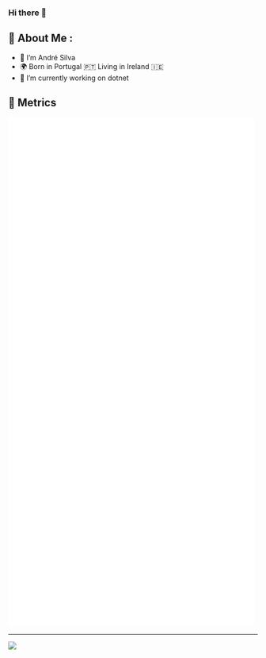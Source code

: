 ### Hi there 👋

## 💫 About Me :  
- 🔭 I’m André Silva  
- 🌍 Born in Portugal 🇵🇹 Living in Ireland 🇮🇪  
- 🔭 I’m currently working on dotnet

<!--## 🌐 Socials
[![Facebook](https://img.shields.io/badge/Facebook-%231877F2.svg?logo=Facebook&logoColor=white)](https://facebook.com/Askpt) [![Medium](https://img.shields.io/badge/Medium-12100E?logo=medium&logoColor=white)](https://medium.com/@Askpt) [![Stack Overflow](https://img.shields.io/badge/-Stackoverflow-FE7A16?logo=stack-overflow&logoColor=white)](https://stackoverflow.com/users/13580576)[![Twitter](https://img.shields.io/badge/Twitter-%231DA1F2.svg?logo=Twitter&logoColor=white)](https://twitter.com/Askpt33) [![Reddit](https://img.shields.io/badge/Reddit-%23FF4500.svg?logo=Reddit&logoColor=white)](https://reddit.com/user/Askpt)
[![LinkedIn](https://img.shields.io/badge/LinkedIn-%230077B5.svg?logo=linkedin&logoColor=white)](https://linkedin.com/in/Askpt) [![Dev.to](https://img.shields.io/badge/Dev.to-12100E.svg?logo=Dev.to&logoColor=white)](https://dev.to/askpt) [![Twitch](https://img.shields.io/badge/Twitch-%239146FF.svg?logo=Twitch&logoColor=white)](https://twitch.tv/Askpt)--> 

## 🔬 Metrics
![Metrics](/github-metrics.svg)

---
![](https://komarev.com/ghpvc/?username=Askpt&label=Visitors+Count&color=brightgreen)

<!-- ## 💰 You can help me by Donating
[![PayPal](https://img.shields.io/badge/PayPal-00457C?style=for-the-badge&logo=paypal&logoColor=white)](https://paypal.me/--) -->

<!-- Proudly created with GPRM ( https://gprm.itsvg.in ) -->
  

<!--
**askpt/askpt** is a ✨ _special_ ✨ repository because its `README.md` (this file) appears on your GitHub profile.

Here are some ideas to get you started:

- 👯 I’m looking to collaborate on ...
- 🤔 I’m looking for help with ...
- 💬 Ask me about ...
- 📫 How to reach me: ...
- 😄 Pronouns: ...
- ⚡ Fun fact: ...
-->

